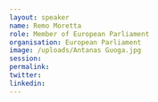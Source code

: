 ```yaml
---
layout: speaker
name: Remo Moretta
role: Member of European Parliament
organisation: European Parliament
image: /uploads/Antanas Guoga.jpg
session:
permalink:
twitter:
linkedin:
---
```

